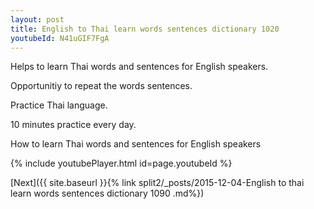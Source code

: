 ```yaml
---
layout: post
title: English to Thai learn words sentences dictionary 1020 
youtubeId: N41uGIF7FgA
---
```

 
 
Helps to learn Thai words and sentences for English speakers.

Opportunitiy to repeat the words sentences. 

Practice Thai language. 
 
10 minutes practice every day. 
 
How to learn Thai words and sentences for English speakers 
 
{% include youtubePlayer.html id=page.youtubeId %}
 
 
[Next]({{ site.baseurl }}{% link  split2/_posts/2015-12-04-English to thai learn words sentences dictionary 1090 .md%})
 

